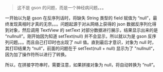 > 这不是 gson 的问题，而是一个神经病问题。。。

一开始以为是 gson 在反序列话时，将缺失 String 类型的 field 赋值为 “null”，最终发现真相时才真的无奈。。。问题起源于对从网络上获得的 json 数据反序列化得到对象，然后调用 TextView 的 setText 对部分数据进行展示，结果显示出来的是 “nullnull”。刚开始因为知道 setText(null) 并不会显示，所以就以为是 gson 反序列问题。。。而且自己打印时也出现了 null 值。直到最后才意识，对象为 null 时，其打印结果为 “null”，前面的问题在于 setText(null + null) 显示为了 "nullnull“，因为加了操作符所以进行了转换。

所以，在拼接字符串时，需要注意，如果拼接对象为 null，将自动转换为 “null”。